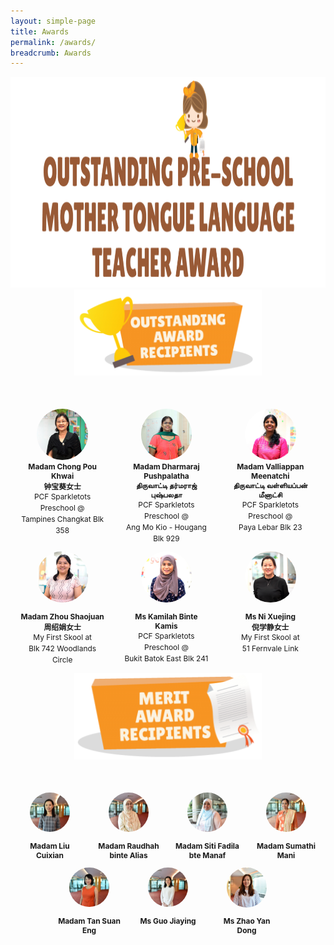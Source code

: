 ```yaml
---
layout: simple-page
title: Awards
permalink: /awards/
breadcrumb: Awards
---
```


<style>
    .wrapper1 {
        display: grid;
        /* min-width:800px; */
        margin-top: 50px;
        grid-template-columns: 33% 33% 33%;
        grid-template-rows: auto auto auto;
        /* height: 800px; */
    }

   .item {
        /* grid-column-start: 1;
        grid-column-end: 4; */
        /* background-color: lightblue; */
        margin-left: 15px;
        margin-right: 15px;
        text-align: center;
    }

   .profileImage {
        border-radius: 50%;
        width: 60%;
    }

   .wrapper2 {
        display: grid;
        margin-top: 50px;
        margin-bottom: 50px;
        grid-template-columns: 12.5% 12.5% 12.5% 12.5% 12.5% 12.5% 12.5% 12.5%;
        grid-template-rows: auto auto;
    }

   .item1 {
        grid-column-start: 1;
        grid-column-end: 3;
        text-align: center;
        margin-left: 10px;
        margin-right: 10px;
    }

   .item2 {
        grid-column-start: 3;
        grid-column-end: 5;
        text-align: center;
        margin-left: 10px;
        margin-right: 10px;
    }

   .item3 {
        grid-column-start: 5;
        grid-column-end: 7;
        text-align: center;
        margin-left: 10px;
        margin-right: 10px;
    }

   .item4 {
        grid-column-start: 7;
        grid-column-end: 9;
        text-align: center;
        margin-left: 10px;
        margin-right: 10px;
    }

   .item5 {
        grid-column-start: 2;
        grid-column-end: 4;
        text-align: center;
        margin-left: 10px;
        margin-right: 10px;
    }

   .item6 {
        grid-column-start: 4;
        grid-column-end: 6;
        text-align: center;
        margin-left: 10px;
        margin-right: 10px;
    }

   .item7 {
        grid-column-start: 6;
        grid-column-end: 8;
        text-align: center;
        margin-left: 10px;
        margin-right: 10px;
    }

</style>

<center><img class="avia_image" src="/sitedata/wp-content/uploads/2018/06/award-title-1030x337.png" alt=""
    title="award-title" height="337"></center>

<div>
    <center><img class="avia_image" src="/images/Outstanding.PNG" alt="" style="width:300px;height:138px;"></center>
</div>

<div class="wrapper1">
    <div class="item" onclick="location.href='award_1'" style="cursor:pointer">
        <img class="profileImage" src="./../images/Madam Chong Pou Khwai_square.jpg">
        <p style="text-align: center; font-weight: bold; margin-bottom: 0; margin-top: 0;font-size: 0.85em;">
            Madam Chong Pou Khwai<br />
            钟宝葵女士
        </p>
        <p style="text-align: center; margin-top: 0; font-size: 0.85em; line-height: 1.5;">
            PCF Sparkletots Preschool @<br />
            Tampines Changkat Blk 358</p>
    </div>

   <div class="item" onclick="location.href='award_2'" style="cursor:pointer">
        <img class="profileImage" src="./../images/Madam Dharmaraj Pushpalatha_square.jpg">
        <p style="text-align: center; font-weight: bold; margin-bottom: 0; margin-top: 0;font-size: 0.85em;">
            Madam Dharmaraj Pushpalatha<br />
            திருவாட்டி தர்மராஜ் புஷ்பலதா
        </p>
        <p style="text-align: center; margin-top: 0; font-size: 0.85em; line-height: 1.5;">
            PCF Sparkletots Preschool @<br />
            Ang Mo Kio - Hougang Blk 929</p>
    </div>

   <div class="item" onclick="location.href='award_3'" style="cursor:pointer">
        <img class="profileImage" src="./../images/Madam Valliappan Meenatchi_square.jpg">
        <p style="text-align: center; font-weight: bold; margin-bottom: 0; margin-top: 0;font-size: 0.85em;">
            Madam Valliappan Meenatchi<br />
            திருவாட்டி வள்ளியப்பன் மீனாட்சி</p>
        <p style="text-align: center; margin-top: 0; font-size: 0.85em; line-height: 1.5;">
            PCF Sparkletots Preschool @<br />
            Paya Lebar Blk 23</p>
    </div>

   <div class="item" onclick="location.href='award_4'" style="cursor:pointer">
        <img class="profileImage" src="./../images/Madam Zhou Shaojuan_square.jpg">
        <p style="text-align: center; font-weight: bold; margin-bottom: 0;font-size: 0.85em;">
            Madam Zhou Shaojuan<br />
            周绍娟女士</p>
        <p style="text-align: center; margin-top: 0; font-size: 0.85em; line-height: 1.5;">
            My First Skool at<br />
            Blk 742 Woodlands Circle
        </p>
    </div>

   <div class="item" onclick="location.href='award_5'" style="cursor:pointer">
        <img class="profileImage" src="./../images/Ms Kamilah Binte Kamis_square.jpg">
        <p style="text-align: center; font-weight: bold; margin-bottom: 0;font-size: 0.85em;">
            Ms Kamilah Binte Kamis</p>
        <p style="text-align: center; margin-top: 0; font-size: 0.85em; line-height: 1.5;">
            PCF Sparkletots Preschool @<br />
            Bukit Batok East Blk 241</p>
    </div>

   <div class="item" onclick="location.href='award_6'" style="cursor:pointer">
        <img class="profileImage" src="./../images/Ms Ni Xuejing_square.jpg">
        <p style="text-align: center; font-weight: bold; margin-bottom: 0;font-size: 0.85em;">
            Ms Ni Xuejing<br />
            倪学静女士</p>
        <p style="text-align: center; margin-top: 0; font-size: 0.85em; line-height: 1.5;">
            My First Skool at<br />
            51 Fernvale Link</p>
    </div>
</div>


<div>
    <center><img class="avia_image" src="/images/Merit.PNG" alt="" style="width:300px;height:138px;"></center>
</div>

<div class="wrapper2">
    <div class="item1">
        <img class="profileImage" src="./../images/Madam Liu Cuixian_square.jpg">
        <p style="text-align: center; font-weight: bold; font-size: 0.85em;">
            Madam Liu Cuixian
        </p>
    </div>

   <div class="item2">
        <img class="profileImage" src="./../images/Madam Raudhah binte Alias_square.jpg">
        <p style="text-align: center; font-weight: bold; font-size: 0.85em;">
            Madam Raudhah binte Alias</p>
    </div>

   <div class="item3">
        <img class="profileImage" src="./../images/Madam Siti Fadila bte Manaf_square.jpg">
        <p style="text-align: center; font-weight: bold; font-size: 0.85em;">
            Madam Siti Fadila bte Manaf</p>
    </div>

   <div class="item4">
        <img class="profileImage" src="./../images/Madam Sumathi Mani_square.jpg">
        <p style="text-align: center; font-weight: bold; font-size: 0.85em;">
            Madam Sumathi Mani</p>
    </div>

   <div class="item5">
        <img class="profileImage" src="./../images/Madam Tan Suan Eng_square.jpg">
        <p style="text-align: center; font-weight: bold; font-size: 0.85em;">
            Madam Tan Suan Eng</p>
    </div>

   <div class="item6">
        <img class="profileImage" src="./../images/Ms Guo Jiaying_square.jpg">
        <p style="text-align: center; font-weight: bold; font-size: 0.85em;">
            Ms Guo Jiaying</p>
    </div>

   <div class="item7">
        <img class="profileImage" src="/images/Ms Zhao Yan Dong_square.jpg">
        <p style="text-align: center; font-weight: bold; font-size: 0.85em;">
            Ms Zhao Yan Dong</p>
    </div>
</div>
